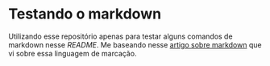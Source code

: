 # Testando o markdown
Utilizando esse repositório apenas para testar alguns comandos de markdown nesse *README*. Me baseando nesse [artigo sobre markdown](https://www.alura.com.br/artigos/como-trabalhar-com-markdown?utm_source=pocket_saves) que vi sobre essa linguagem de marcação. 
